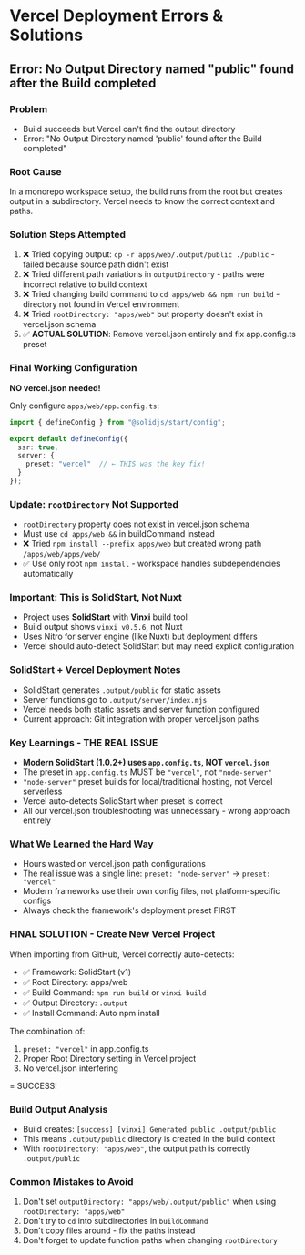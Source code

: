 # Vercel Deployment Errors & Solutions

## Error: No Output Directory named "public" found after the Build completed

### Problem
- Build succeeds but Vercel can't find the output directory
- Error: "No Output Directory named 'public' found after the Build completed"

### Root Cause
In a monorepo workspace setup, the build runs from the root but creates output in a subdirectory. Vercel needs to know the correct context and paths.

### Solution Steps Attempted
1. ❌ Tried copying output: `cp -r apps/web/.output/public ./public` - failed because source path didn't exist
2. ❌ Tried different path variations in `outputDirectory` - paths were incorrect relative to build context
3. ❌ Tried changing build command to `cd apps/web && npm run build` - directory not found in Vercel environment
4. ❌ Tried `rootDirectory: "apps/web"` but property doesn't exist in vercel.json schema
5. ✅ **ACTUAL SOLUTION**: Remove vercel.json entirely and fix app.config.ts preset

### Final Working Configuration
**NO vercel.json needed!** 

Only configure `apps/web/app.config.ts`:
```typescript
import { defineConfig } from "@solidjs/start/config";

export default defineConfig({
  ssr: true,
  server: {
    preset: "vercel"  // ← THIS was the key fix!
  }
});
```

### Update: `rootDirectory` Not Supported
- `rootDirectory` property does not exist in vercel.json schema
- Must use `cd apps/web &&` in buildCommand instead
- ❌ Tried `npm install --prefix apps/web` but created wrong path `/apps/web/apps/web/`
- ✅ Use only root `npm install` - workspace handles subdependencies automatically

### Important: This is SolidStart, Not Nuxt
- Project uses **SolidStart** with **Vinxi** build tool
- Build output shows `vinxi v0.5.6`, not Nuxt
- Uses Nitro for server engine (like Nuxt) but deployment differs
- Vercel should auto-detect SolidStart but may need explicit configuration

### SolidStart + Vercel Deployment Notes
- SolidStart generates `.output/public` for static assets
- Server functions go to `.output/server/index.mjs`
- Vercel needs both static assets and server function configured
- Current approach: Git integration with proper vercel.json paths

### Key Learnings - THE REAL ISSUE
- **Modern SolidStart (1.0.2+) uses `app.config.ts`, NOT `vercel.json`**
- The preset in `app.config.ts` MUST be `"vercel"`, not `"node-server"`
- `"node-server"` preset builds for local/traditional hosting, not Vercel serverless
- Vercel auto-detects SolidStart when preset is correct
- All our vercel.json troubleshooting was unnecessary - wrong approach entirely

### What We Learned the Hard Way
- Hours wasted on vercel.json path configurations
- The real issue was a single line: `preset: "node-server"` → `preset: "vercel"`
- Modern frameworks use their own config files, not platform-specific configs
- Always check the framework's deployment preset FIRST

### FINAL SOLUTION - Create New Vercel Project
When importing from GitHub, Vercel correctly auto-detects:
- ✅ Framework: SolidStart (v1)
- ✅ Root Directory: apps/web
- ✅ Build Command: `npm run build` or `vinxi build`
- ✅ Output Directory: `.output`
- ✅ Install Command: Auto npm install

The combination of:
1. `preset: "vercel"` in app.config.ts 
2. Proper Root Directory setting in Vercel project
3. No vercel.json interfering

= SUCCESS!

### Build Output Analysis
- Build creates: `[success] [vinxi] Generated public .output/public`
- This means `.output/public` directory is created in the build context
- With `rootDirectory: "apps/web"`, the output path is correctly `.output/public`

### Common Mistakes to Avoid
1. Don't set `outputDirectory: "apps/web/.output/public"` when using `rootDirectory: "apps/web"`
2. Don't try to `cd` into subdirectories in `buildCommand` 
3. Don't copy files around - fix the paths instead
4. Don't forget to update function paths when changing `rootDirectory`